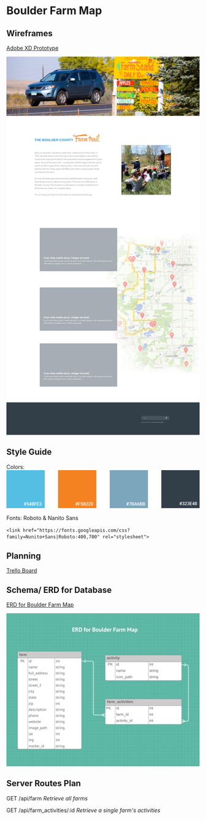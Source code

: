 # Boulder Farm Map



## Wireframes

[Adobe XD Prototype](https://xd.adobe.com/view/18e8d5f3-a140-4fd9-6a92-4ad4d0b77ded-6ed9/?fullscreen&hints=off)

![alt text](farm-map-wireframe.png "wireframe for Boulder Farm Map")



## Style Guide

Colors:
![alt text](farm-map-colors.png "colors for Boulder Farm Map")


Fonts: Roboto & Nanito Sans

`<link href="https://fonts.googleapis.com/css?family=Nunito+Sans|Roboto:400,700" rel="stylesheet">`



## Planning

[Trello Board](https://trello.com/b/9XLW29BM/boulder-farm-map)



## Schema/ ERD for Database
[ERD for Boulder Farm Map](https://www.lucidchart.com/invitations/accept/2e079e10-6dfd-4e47-aaea-8644f7cb805c)

![alt text](https://github.com/saramorell/boulder-farm-map/blob/master/boulder-farm-map-erd.png "ERD image for Boulder Farm Map")



## Server Routes Plan
GET /api/farm *Retrieve all farms*

GET /api/farm_activities/:id *Retrieve a single farm's activities*





